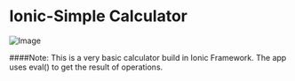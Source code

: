 # Ionic-Simple Calculator
![Image](https://raw.githubusercontent.com/arjunsk/ionic_simple_calculator/master/screen.png)



####Note:
This is a very basic calculator build in Ionic Framework. The app uses eval() to get the result of operations.

